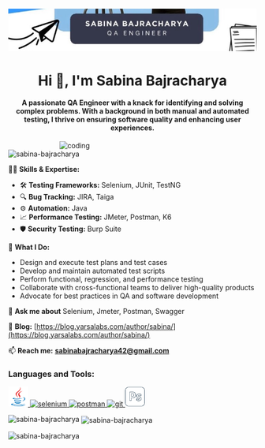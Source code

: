 <p align="center">
  <img src="https://github.com/Sabina-Bajracharya/Sabina-Bajracharya/blob/main/banner.jpeg" alt="logo">
</p>

<h1 align="center">Hi 👋, I'm Sabina Bajracharya</h1>
<h4 align="center">A passionate QA Engineer with a knack for identifying and solving complex problems. With a background in both manual and automated testing, I thrive on ensuring software quality and enhancing user experiences.</h4>

<img align="right" alt="coding" width="400" src="https://camo.githubusercontent.com/3d9ef72111f57a8c333f2d42a3cf14280024312c295f4b343cbc0da59005a9e0/68747470733a2f2f63646e2e6472696262626c652e636f6d2f75736572732f3333313236352f73637265656e73686f74732f323534323538372f676162692d642e676966" />

<p align="left"> <img src="https://komarev.com/ghpvc/?username=sabina-bajracharya&label=Profile%20views&color=0e75b6&style=flat" alt="sabina-bajracharya" /> </p>

  👨‍💻 **Skills & Expertise:**
  - 🛠 **Testing Frameworks:** Selenium, JUnit, TestNG
  - 🔍 **Bug Tracking:** JIRA, Taiga
  - ⚙️ **Automation:** Java
  - 📈 **Performance Testing:** JMeter, Postman, K6
  - 🛡 **Security Testing:** Burp Suite
    
 📄 **What I Do:**
  - Design and execute test plans and test cases
  - Develop and maintain automated test scripts
  - Perform functional, regression, and performance testing
  - Collaborate with cross-functional teams to deliver high-quality products
  - Advocate for best practices in QA and software development

💬 **Ask me about** Selenium, Jmeter, Postman, Swagger

📝 **Blog:** [https://blog.yarsalabs.com/author/sabina/](https://blog.yarsalabs.com/author/sabina/)



📫 **Reach me:** **sabinabajracharya42@gmail.com**

<h3 align="left">Languages and Tools:</h3>
<p align="left"> <a href="https://www.java.com" target="_blank" rel="noreferrer"> <img src="https://raw.githubusercontent.com/devicons/devicon/master/icons/java/java-original.svg" alt="java" width="40" height="40"/> </a> <a href="https://www.selenium.dev" target="_blank" rel="noreferrer"> <img src="https://raw.githubusercontent.com/detain/svg-logos/780f25886640cef088af994181646db2f6b1a3f8/svg/selenium-logo.svg" alt="selenium" width="40" height="40"/> </a> <a href="https://postman.com" target="_blank" rel="noreferrer"> <img src="https://www.vectorlogo.zone/logos/getpostman/getpostman-icon.svg" alt="postman" width="40" height="40"/> </a> <a href="https://git-scm.com/" target="_blank" rel="noreferrer"> <img src="https://www.vectorlogo.zone/logos/git-scm/git-scm-icon.svg" alt="git" width="40" height="40"/> </a> <a href="https://www.photoshop.com/en" target="_blank" rel="noreferrer"> <img src="https://raw.githubusercontent.com/devicons/devicon/master/icons/photoshop/photoshop-line.svg" alt="photoshop" width="40" height="40"/> </a> </p>

<p><img align="left" src="https://github-readme-stats.vercel.app/api/top-langs?username=sabina-bajracharya&show_icons=true&locale=en&layout=compact" alt="sabina-bajracharya" /></p>

<p>&nbsp;<img align="center" src="https://github-readme-stats.vercel.app/api?username=sabina-bajracharya&show_icons=true&locale=en" alt="sabina-bajracharya" /></p>

<p><img align="center" src="https://github-readme-streak-stats.herokuapp.com/?user=sabina-bajracharya&" alt="sabina-bajracharya" /></p>
